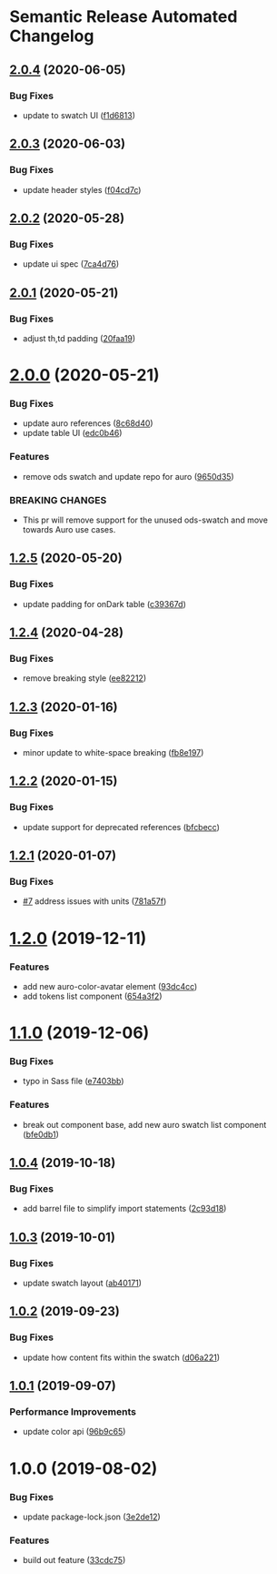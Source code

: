 # Semantic Release Automated Changelog

## [2.0.4](https://github.com/AlaskaAirlines/auro-swatch/compare/v2.0.3...v2.0.4) (2020-06-05)


### Bug Fixes

* update to swatch UI ([f1d6813](https://github.com/AlaskaAirlines/auro-swatch/commit/f1d681355e48ae49f69a2a583443f9e9ccd9638e))

## [2.0.3](https://github.com/AlaskaAirlines/auro-swatch/compare/v2.0.2...v2.0.3) (2020-06-03)


### Bug Fixes

* update header styles ([f04cd7c](https://github.com/AlaskaAirlines/auro-swatch/commit/f04cd7c5ced92bcd2d710507e5d03093e510d85e))

## [2.0.2](https://github.com/AlaskaAirlines/auro-swatch/compare/v2.0.1...v2.0.2) (2020-05-28)


### Bug Fixes

* update ui spec ([7ca4d76](https://github.com/AlaskaAirlines/auro-swatch/commit/7ca4d76e5f4617b4d42d4ecf31ff2c33cfda901b))

## [2.0.1](https://github.com/AlaskaAirlines/auro-swatch/compare/v2.0.0...v2.0.1) (2020-05-21)


### Bug Fixes

* adjust th,td padding ([20faa19](https://github.com/AlaskaAirlines/auro-swatch/commit/20faa191a756e38cc0bf13698f388d976b1c9e80))

# [2.0.0](https://github.com/AlaskaAirlines/auro-swatch/compare/v1.2.5...v2.0.0) (2020-05-21)


### Bug Fixes

* update auro references ([8c68d40](https://github.com/AlaskaAirlines/auro-swatch/commit/8c68d4064f1ce0c0ebeac5de100a5e397c4c350a))
* update table UI ([edc0b46](https://github.com/AlaskaAirlines/auro-swatch/commit/edc0b46a78a7b302b1507b8f77fb3102da52e775))


### Features

* remove ods swatch and update repo for auro ([9650d35](https://github.com/AlaskaAirlines/auro-swatch/commit/9650d351e3f5aef994d2545acc5176f7780163e2))


### BREAKING CHANGES

* This pr will remove support for the unused ods-swatch
and move towards Auro use cases.

## [1.2.5](https://github.com/AlaskaAirlines/OrionStatelessComponents__ods-swatch/compare/v1.2.4...v1.2.5) (2020-05-20)


### Bug Fixes

* update padding for onDark table ([c39367d](https://github.com/AlaskaAirlines/OrionStatelessComponents__ods-swatch/commit/c39367dbff9bbd3aa6fcfb537beac6d25196b2af))

## [1.2.4](https://github.com/AlaskaAirlines/OrionStatelessComponents__ods-swatch/compare/v1.2.3...v1.2.4) (2020-04-28)


### Bug Fixes

* remove breaking style ([ee82212](https://github.com/AlaskaAirlines/OrionStatelessComponents__ods-swatch/commit/ee822124059bae9ffc06bd7e119500933d597fc5))

## [1.2.3](https://github.com/AlaskaAirlines/OrionStatelessComponents__ods-swatch/compare/v1.2.2...v1.2.3) (2020-01-16)


### Bug Fixes

* minor update to white-space breaking ([fb8e197](https://github.com/AlaskaAirlines/OrionStatelessComponents__ods-swatch/commit/fb8e197))

## [1.2.2](https://github.com/AlaskaAirlines/OrionStatelessComponents__ods-swatch/compare/v1.2.1...v1.2.2) (2020-01-15)


### Bug Fixes

* update support for deprecated references ([bfcbecc](https://github.com/AlaskaAirlines/OrionStatelessComponents__ods-swatch/commit/bfcbecc))

## [1.2.1](https://github.com/AlaskaAirlines/OrionStatelessComponents__ods-swatch/compare/v1.2.0...v1.2.1) (2020-01-07)


### Bug Fixes

* [#7](https://github.com/AlaskaAirlines/OrionStatelessComponents__ods-swatch/issues/7) address issues with units ([781a57f](https://github.com/AlaskaAirlines/OrionStatelessComponents__ods-swatch/commit/781a57f))

# [1.2.0](https://github.com/AlaskaAirlines/OrionStatelessComponents__ods-swatch/compare/v1.1.0...v1.2.0) (2019-12-11)


### Features

* add new auro-color-avatar element ([93dc4cc](https://github.com/AlaskaAirlines/OrionStatelessComponents__ods-swatch/commit/93dc4cc))
* add tokens list component ([654a3f2](https://github.com/AlaskaAirlines/OrionStatelessComponents__ods-swatch/commit/654a3f2))

# [1.1.0](https://github.com/AlaskaAirlines/OrionStatelessComponents__ods-swatch/compare/v1.0.4...v1.1.0) (2019-12-06)


### Bug Fixes

* typo in Sass file ([e7403bb](https://github.com/AlaskaAirlines/OrionStatelessComponents__ods-swatch/commit/e7403bb))


### Features

* break out component base, add new auro swatch list component ([bfe0db1](https://github.com/AlaskaAirlines/OrionStatelessComponents__ods-swatch/commit/bfe0db1))

## [1.0.4](https://github.com/AlaskaAirlines/OrionStatelessComponents__ods-swatch/compare/v1.0.3...v1.0.4) (2019-10-18)


### Bug Fixes

* add barrel file to simplify import statements ([2c93d18](https://github.com/AlaskaAirlines/OrionStatelessComponents__ods-swatch/commit/2c93d18))

## [1.0.3](https://github.com/AlaskaAirlines/OrionStatelessComponents__ods-swatch/compare/v1.0.2...v1.0.3) (2019-10-01)


### Bug Fixes

* update swatch layout ([ab40171](https://github.com/AlaskaAirlines/OrionStatelessComponents__ods-swatch/commit/ab40171))

## [1.0.2](https://github.com/AlaskaAirlines/OrionStatelessComponents__ods-swatch/compare/v1.0.1...v1.0.2) (2019-09-23)


### Bug Fixes

* update how content fits within the swatch ([d06a221](https://github.com/AlaskaAirlines/OrionStatelessComponents__ods-swatch/commit/d06a221))

## [1.0.1](https://github.com/AlaskaAirlines/OrionStatelessComponents__ods-swatch/compare/v1.0.0...v1.0.1) (2019-09-07)


### Performance Improvements

* update color api ([96b9c65](https://github.com/AlaskaAirlines/OrionStatelessComponents__ods-swatch/commit/96b9c65))

# 1.0.0 (2019-08-02)


### Bug Fixes

* update package-lock.json ([3e2de12](https://github.com/AlaskaAirlines/OrionStatelessComponents__ods-swatch/commit/3e2de12))


### Features

* build out feature ([33cdc75](https://github.com/AlaskaAirlines/OrionStatelessComponents__ods-swatch/commit/33cdc75))
